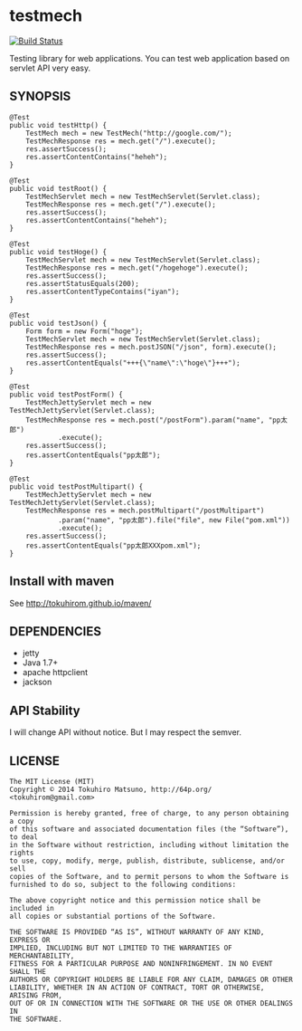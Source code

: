 # testmech

[![Build Status](https://travis-ci.org/tokuhirom/testmech.svg?branch=master)](https://travis-ci.org/tokuhirom/testmech)

Testing library for web applications. You can test web application based on servlet API very easy.

## SYNOPSIS

	@Test
	public void testHttp() {
		TestMech mech = new TestMech("http://google.com/");
		TestMechResponse res = mech.get("/").execute();
		res.assertSuccess();
		res.assertContentContains("heheh");
	}

	@Test
	public void testRoot() {
		TestMechServlet mech = new TestMechServlet(Servlet.class);
		TestMechResponse res = mech.get("/").execute();
		res.assertSuccess();
		res.assertContentContains("heheh");
	}

	@Test
	public void testHoge() {
		TestMechServlet mech = new TestMechServlet(Servlet.class);
		TestMechResponse res = mech.get("/hogehoge").execute();
		res.assertSuccess();
		res.assertStatusEquals(200);
		res.assertContentTypeContains("iyan");
	}

	@Test
	public void testJson() {
		Form form = new Form("hoge");
		TestMechServlet mech = new TestMechServlet(Servlet.class);
		TestMechResponse res = mech.postJSON("/json", form).execute();
		res.assertSuccess();
		res.assertContentEquals("+++{\"name\":\"hoge\"}+++");
	}

	@Test
	public void testPostForm() {
		TestMechJettyServlet mech = new TestMechJettyServlet(Servlet.class);
		TestMechResponse res = mech.post("/postForm").param("name", "pp太郎")
				.execute();
		res.assertSuccess();
		res.assertContentEquals("pp太郎");
	}

	@Test
	public void testPostMultipart() {
		TestMechJettyServlet mech = new TestMechJettyServlet(Servlet.class);
		TestMechResponse res = mech.postMultipart("/postMultipart")
				.param("name", "pp太郎").file("file", new File("pom.xml"))
				.execute();
		res.assertSuccess();
		res.assertContentEquals("pp太郎XXXpom.xml");
	}

## Install with maven

See http://tokuhirom.github.io/maven/

## DEPENDENCIES

  * jetty
  * Java 1.7+
  * apache httpclient
  * jackson

## API Stability

I will change API without notice. But I may respect the semver.

## LICENSE

    The MIT License (MIT)
    Copyright © 2014 Tokuhiro Matsuno, http://64p.org/ <tokuhirom@gmail.com>

    Permission is hereby granted, free of charge, to any person obtaining a copy
    of this software and associated documentation files (the “Software”), to deal
    in the Software without restriction, including without limitation the rights
    to use, copy, modify, merge, publish, distribute, sublicense, and/or sell
    copies of the Software, and to permit persons to whom the Software is
    furnished to do so, subject to the following conditions:

    The above copyright notice and this permission notice shall be included in
    all copies or substantial portions of the Software.

    THE SOFTWARE IS PROVIDED “AS IS”, WITHOUT WARRANTY OF ANY KIND, EXPRESS OR
    IMPLIED, INCLUDING BUT NOT LIMITED TO THE WARRANTIES OF MERCHANTABILITY,
    FITNESS FOR A PARTICULAR PURPOSE AND NONINFRINGEMENT. IN NO EVENT SHALL THE
    AUTHORS OR COPYRIGHT HOLDERS BE LIABLE FOR ANY CLAIM, DAMAGES OR OTHER
    LIABILITY, WHETHER IN AN ACTION OF CONTRACT, TORT OR OTHERWISE, ARISING FROM,
    OUT OF OR IN CONNECTION WITH THE SOFTWARE OR THE USE OR OTHER DEALINGS IN
    THE SOFTWARE.
